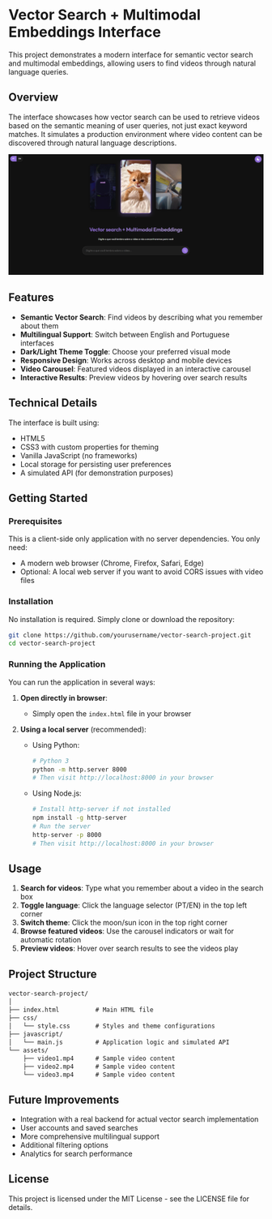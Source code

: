 # Vector Search + Multimodal Embeddings Interface

This project demonstrates a modern interface for semantic vector search and multimodal embeddings, allowing users to find videos through natural language queries.

## Overview

The interface showcases how vector search can be used to retrieve videos based on the semantic meaning of user queries, not just exact keyword matches. It simulates a production environment where video content can be discovered through natural language descriptions.

![Interface Screenshot](assets/screenshot.png)

## Features

- **Semantic Vector Search**: Find videos by describing what you remember about them
- **Multilingual Support**: Switch between English and Portuguese interfaces
- **Dark/Light Theme Toggle**: Choose your preferred visual mode
- **Responsive Design**: Works across desktop and mobile devices
- **Video Carousel**: Featured videos displayed in an interactive carousel
- **Interactive Results**: Preview videos by hovering over search results

## Technical Details

The interface is built using:
- HTML5
- CSS3 with custom properties for theming
- Vanilla JavaScript (no frameworks)
- Local storage for persisting user preferences
- A simulated API (for demonstration purposes)

## Getting Started

### Prerequisites

This is a client-side only application with no server dependencies. You only need:
- A modern web browser (Chrome, Firefox, Safari, Edge)
- Optional: A local web server if you want to avoid CORS issues with video files

### Installation

No installation is required. Simply clone or download the repository:

```bash
git clone https://github.com/yourusername/vector-search-project.git
cd vector-search-project
```

### Running the Application

You can run the application in several ways:

1. **Open directly in browser**:
   - Simply open the `index.html` file in your browser

2. **Using a local server** (recommended):
   - Using Python:
     ```bash
     # Python 3
     python -m http.server 8000
     # Then visit http://localhost:8000 in your browser
     ```
   - Using Node.js:
     ```bash
     # Install http-server if not installed
     npm install -g http-server
     # Run the server
     http-server -p 8000
     # Then visit http://localhost:8000 in your browser
     ```

## Usage

1. **Search for videos**: Type what you remember about a video in the search box
2. **Toggle language**: Click the language selector (PT/EN) in the top left corner
3. **Switch theme**: Click the moon/sun icon in the top right corner
4. **Browse featured videos**: Use the carousel indicators or wait for automatic rotation
5. **Preview videos**: Hover over search results to see the videos play

## Project Structure

```
vector-search-project/
│
├── index.html          # Main HTML file
├── css/
│   └── style.css       # Styles and theme configurations
├── javascript/
│   └── main.js         # Application logic and simulated API
└── assets/
    ├── video1.mp4      # Sample video content
    ├── video2.mp4      # Sample video content
    └── video3.mp4      # Sample video content
```

## Future Improvements

- Integration with a real backend for actual vector search implementation
- User accounts and saved searches
- More comprehensive multilingual support
- Additional filtering options
- Analytics for search performance

## License

This project is licensed under the MIT License - see the LICENSE file for details. 